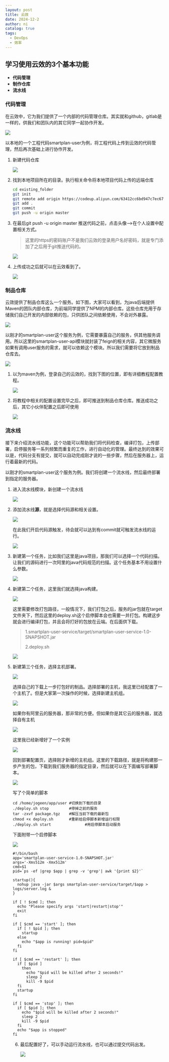 ```yaml
---
layout: post
title: 云效
date: 2024-12-2
author: ni
catalog: true
tags:
  - DevOps
  - 效率
---
```


## 学习使用云效的3个基本功能

- **代码管理**
- **制作仓库**
- **流水线**

### 代码管理

在云效中，它为我们提供了一个内部的代码管理仓库。其实就和github，gitlab是一样的，供我们和团队内的其它同学一起协作开发。

<p>
    <img src="https://nihhh1-blog.oss-cn-beijing.aliyuncs.com/my-blog/%E4%BA%91%E6%95%88/image.jpg">
</p>

以本地的一个工程代码smartplan-user为例，将工程代码上传到云效的代码管理，然后再次基础上进行协作开发。

1. 新建代码仓库

   <p>
       <img src="https://nihhh1-blog.oss-cn-beijing.aliyuncs.com/my-blog/%E4%BA%91%E6%95%88/image1.jpg">
   </p>

2. 找到本地项目所在的目录。执行相关命令将本地项目代码上传的远端仓库

   ```bash
   cd existing_folder
   git init
   git remote add origin https://codeup.aliyun.com/63412cc6bd947c7ec67c22a5/smartplan-user.git
   git add .
   git commit
   git push -u origin master
   ```

3. 在最后git push -u origin master 推送代码之前，点击头像-->在个人设置中配置相关方式。

   > 这里的https的密码账户不是我们云效的登录用户名好密码，就是专门添加了之后用于git推送代码的。

   <p>
       <img src="https://nihhh1-blog.oss-cn-beijing.aliyuncs.com/my-blog/%E4%BA%91%E6%95%88/image2.jpg">
   </p>

4. 上传成功之后就可以在云效看到了。

   <p>
       <img src="https://nihhh1-blog.oss-cn-beijing.aliyuncs.com/my-blog/%E4%BA%91%E6%95%88/image3.jpg">
   </p>

### 制品仓库

云效提供了制品仓库这么一个服务。如下图，大家可以看到，为java后端提供Maven的团队内部仓库，为前端同学提供了NPM的内部仓库。这些仓库充用于存储我们自己开发的内部依赖的包，只供团队之间依赖使用，不会对外暴露。

<p>
    <img src="https://nihhh1-blog.oss-cn-beijing.aliyuncs.com/my-blog/%E4%BA%91%E6%95%88/image4.jpg">
</p>

以刚才的smartplan-user这个服务为例，它需要暴露自己的服务，供其他服务调用。所以这里的smartplan-user-api模块就封装了feign的相关内容，其它微服务如果有调用user服务的需求，就可以依赖这个模块。所以我们需要将它放到制品仓库去。

<p>
    <img src="https://nihhh1-blog.oss-cn-beijing.aliyuncs.com/my-blog/%E4%BA%91%E6%95%88/image5.jpg">
</p>

1. 以为maven为例，登录自己的云效的，找到下图的位置，即有详细教程配置教程。

   <p>
       <img src="https://nihhh1-blog.oss-cn-beijing.aliyuncs.com/my-blog/%E4%BA%91%E6%95%88/image6.jpg">
   </p>

2. 将教程中相关的配置设置完毕之后，即可推送到制品仓库仓库。推送成功之后，其它小伙伴配置之后即可使用

   <p>
       <img src="https://nihhh1-blog.oss-cn-beijing.aliyuncs.com/my-blog/%E4%BA%91%E6%95%88/image7.jpg">
   </p>



### 流水线

接下来介绍流水线功能，这个功能可以帮助我们将代码检查，编译打包，上传部署，启停服务等一系列频繁而重复的工作，进行自动化的管理。最终达到的效果可以是，代码分支有提交，就可以自动完成刚才说的一些步骤，然后在服务器上，运行着最新的代码。

以刚才的smartplan-user这个服务为例。我们将创建一个流水线，然后最终部署到指定的服务器。

1. 进入流水线模块，新创建一个流水线

   <p>
       <img src="https://nihhh1-blog.oss-cn-beijing.aliyuncs.com/my-blog/%E4%BA%91%E6%95%88/image8.jpg">
   </p>

2. 添加流水线**源**，就是选择代码源和相关设置。

   <p>
       <img src="https://nihhh1-blog.oss-cn-beijing.aliyuncs.com/my-blog/%E4%BA%91%E6%95%88/image9.jpg">
   </p>

   在此我们开启代码源触发，待会就可以达到有commit就可触发流水线的运行。

   <p>
       <img src="https://nihhh1-blog.oss-cn-beijing.aliyuncs.com/my-blog/%E4%BA%91%E6%95%88/image10.jpg">
   </p>

3. 新建第一个任务，比如我们这里是java项目，那我们可以选择一个代码扫描。让我们的源码进行一次阿里的java代码规范的扫描。这个任务基本不用设置什么参数。

   <p>
       <img src="https://nihhh1-blog.oss-cn-beijing.aliyuncs.com/my-blog/%E4%BA%91%E6%95%88/image11.jpg">
   </p>

4. 新建第二个任务，这里我们就选择java构建。

   <p>
       <img src="https://nihhh1-blog.oss-cn-beijing.aliyuncs.com/my-blog/%E4%BA%91%E6%95%88/image12.jpg">
   </p>

   这里需要修改打包路径，一般情况下，我们打包之后，服务的jar包就在target文件夹下，然后这里的deploy.sh这个启停脚本会也需要一并打包。构建这步就会进行编译打包，并且会将打好的包放在云端。在后面供下载。

   > 1.smartplan-user-service/target/smartplan-user-service-1.0-SNAPSHOT.jar
   >
   > 2.deploy.sh
   
   <p>
       <img src="https://nihhh1-blog.oss-cn-beijing.aliyuncs.com/my-blog/%E4%BA%91%E6%95%88/image14.jpg">
   </p>

5. 新建第三个任务，选择主机部署。

   <p>
       <img src="https://nihhh1-blog.oss-cn-beijing.aliyuncs.com/my-blog/%E4%BA%91%E6%95%88/image15.jpg">
   </p>

   选择自己的下载上一步打包好的制品。选择部署的主机，我这里已经配置了一个主机了。但是大家第一次操作的时候，选择新建主机组。

   <p>
       <img src="https://nihhh1-blog.oss-cn-beijing.aliyuncs.com/my-blog/%E4%BA%91%E6%95%88/image16.jpg">
   </p>

   如果你有阿里云的服务器，那非常的方便。但如果你是其它云的服务器，就选择自有主机

   <p>
       <img src="https://nihhh1-blog.oss-cn-beijing.aliyuncs.com/my-blog/%E4%BA%91%E6%95%88/image17.jpg">
   </p>

   这里我已经新增好了一个实例

   <p>
       <img src="https://nihhh1-blog.oss-cn-beijing.aliyuncs.com/my-blog/%E4%BA%91%E6%95%88/image18.jpg">
   </p>

   回到部署配置页，选择刚才新增的主机组。这里的下载路径，就是将构建那一步产生的包，下载到我们服务器的指定目录，然后就可以在下面编写部署脚本。

   <p>
       <img src="https://nihhh1-blog.oss-cn-beijing.aliyuncs.com/my-blog/%E4%BA%91%E6%95%88/image19.jpg">
   </p>

   写了个简单的脚本

   ```shell
   cd /home/jogeen/app/user #切换到下载的目录
   ./deploy.sh stop         #停掉之前的服务
   tar -zxvf package.tgz    #解压当前下载的最新包
   chmod +x deploy.sh       #重新给启停脚本新增运行权限
   ./deploy.sh start			   #用启停脚本启动服务
   ```

   下面附带一个启停脚本

   <p>
       <img src="https://nihhh1-blog.oss-cn-beijing.aliyuncs.com/my-blog/%E4%BA%91%E6%95%88/image20.jpg">
   </p>

   ```shell
   #!/bin/bash
   app='smartplan-user-service-1.0-SNAPSHOT.jar'
   args='-Xms512m -Xmx512m'
   cmd=$1
   pid=`ps -ef |grep $app | grep -v 'grep'| awk '{print $2}'`
   
   startup(){
     nohup java -jar $args smartplan-user-service/target/$app > logs/server.log &
   }
   
   if [ ! $cmd ]; then
     echo "Please specify args 'start|restart|stop'"
     exit
   fi
   
   if [ $cmd == 'start' ]; then
     if [ ! $pid ]; then
       startup
     else
       echo "$app is running! pid=$pid"
     fi
   fi
   
   if [ $cmd == 'restart' ]; then
     if [ $pid ]
       then
         echo "$pid will be killed after 2 seconds!"
         sleep 2
         kill -9 $pid
     fi
     startup
   fi
   
   if [ $cmd == 'stop' ]; then
     if [ $pid ]; then
       echo "$pid will be killed after 2 seconds!"
       sleep 2
       kill -9 $pid
     fi
     echo "$app is stopped"
   fi
   ```

   6. 最后配置好了，可以手动运行流水线，也可以通过提交代码出发。

      <p>
          <img src="https://nihhh1-blog.oss-cn-beijing.aliyuncs.com/my-blog/%E4%BA%91%E6%95%88/image21.jpg">
      </p>


